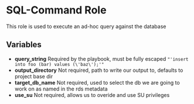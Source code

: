 SQL-Command Role 
===============

This role is used to execute an ad-hoc query against the database

Variables
---------
- **query_string** Required by the playbook, must be fully escaped `"'insert into foo (bar) values (\'baz\');'"`
- **output_directory** Not required, path to write our output to, defaults to project base dir
- **target_db_name** Not required, used to select the db we are going to work on as named in the rds metadata
- **use_su** Not required, allows us to overide and use SU privileges
